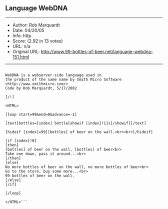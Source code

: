 
## Language WebDNA ##
---
- Author: Rob Marquardt
- Date: 04/20/05
- Info: http
- Score:  (2.92 in 13 votes)
- URL: n/a
- Original URL: http://www.99-bottles-of-beer.net/language-webdna-151.html
---

```[!]

WebDNA is a webserver-side language used in
the product of the same name by Smith Micro Software
<http://www.smithmicro.com/>
Code by Rob Marquardt, 5/17/2002

[/!]

<HTML>

[loop start=99&end=0&advance=-1]

[text]bottles=[index] bottle[showif [index]!1]s[/showif][/text]

[hideif [index]=99][bottles] of beer on the wall.<br><br>[/hideif]

[if [index]!0]
[then]
[bottles] of beer on the wall, [bottles] of beer<br>
Take one down, pass it around...<br>
[/then]
[else]
No more bottles of beer on the wall, no more bottles of beer<br>
Go to the store, buy some more...<br>
99 bottles of beer on the wall.
[/else]
[/if]

[/loop]

</HTML>```